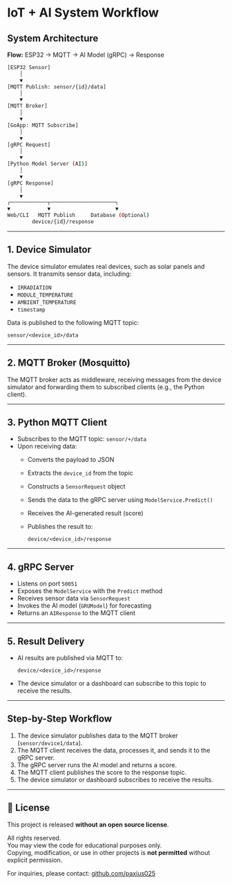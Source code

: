 # IoT + AI System Workflow

## System Architecture

**Flow:** ESP32 → MQTT → AI Model (gRPC) → Response

```bash
[ESP32 Sensor]
    │
    ▼
[MQTT Publish: sensor/{id}/data]
    │
    ▼
[MQTT Broker]
    │
    ▼
[GoApp: MQTT Subscribe]
    │
    ▼
[gRPC Request]
    │
    ▼
[Python Model Server (AI)]
    │
    ▼
[gRPC Response]
    │
    ▼
┌────────────┬─────────────────────┐
▼            ▼                     ▼
Web/CLI   MQTT Publish     Database (Optional)
        device/{id}/response
```

---

## 1. Device Simulator

The device simulator emulates real devices, such as solar panels and sensors. It transmits sensor data, including:

- `IRRADIATION`
- `MODULE_TEMPERATURE`
- `AMBIENT_TEMPERATURE`
- `timestamp`

Data is published to the following MQTT topic:

```
sensor/<device_id>/data
```

---

## 2. MQTT Broker (Mosquitto)

The MQTT broker acts as middleware, receiving messages from the device simulator and forwarding them to subscribed clients (e.g., the Python client).

---

## 3. Python MQTT Client

- Subscribes to the MQTT topic: `sensor/+/data`
- Upon receiving data:
    - Converts the payload to JSON
    - Extracts the `device_id` from the topic
    - Constructs a `SensorRequest` object
    - Sends the data to the gRPC server using `ModelService.Predict()`
    - Receives the AI-generated result (score)
    - Publishes the result to:

       ```
       device/<device_id>/response
       ```

---

## 4. gRPC Server

- Listens on port `50051`
- Exposes the `ModelService` with the `Predict` method
- Receives sensor data via `SensorRequest`
- Invokes the AI model (`GRUModel`) for forecasting
- Returns an `AIResponse` to the MQTT client

---

## 5. Result Delivery

- AI results are published via MQTT to:

    ```
    device/<device_id>/response
    ```

- The device simulator or a dashboard can subscribe to this topic to receive the results.

---

## Step-by-Step Workflow

1. The device simulator publishes data to the MQTT broker (`sensor/device1/data`).
2. The MQTT client receives the data, processes it, and sends it to the gRPC server.
3. The gRPC server runs the AI model and returns a score.
4. The MQTT client publishes the score to the response topic.
5. The device simulator or dashboard subscribes to receive the results.

---

## 📄 License

This project is released **without an open source license**.

All rights reserved.  
You may view the code for educational purposes only.  
Copying, modification, or use in other projects is **not permitted** without explicit permission.

For inquiries, please contact: [github.com/paxius025](https://github.com/paxius025)
